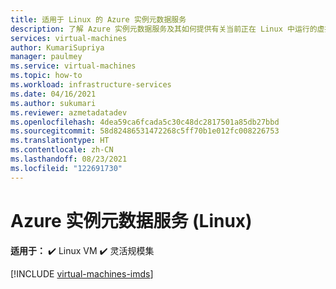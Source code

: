 ```yaml
---
title: 适用于 Linux 的 Azure 实例元数据服务
description: 了解 Azure 实例元数据服务及其如何提供有关当前正在 Linux 中运行的虚拟机实例的信息。
services: virtual-machines
author: KumariSupriya
manager: paulmey
ms.service: virtual-machines
ms.topic: how-to
ms.workload: infrastructure-services
ms.date: 04/16/2021
ms.author: sukumari
ms.reviewer: azmetadatadev
ms.openlocfilehash: 4dea59ca6fcada5c30c48dc2817501a85db27bbd
ms.sourcegitcommit: 58d82486531472268c5ff70b1e012fc008226753
ms.translationtype: HT
ms.contentlocale: zh-CN
ms.lasthandoff: 08/23/2021
ms.locfileid: "122691730"
---
```

# <a name="azure-instance-metadata-service-linux"></a>Azure 实例元数据服务 (Linux)

**适用于：** :heavy_check_mark: Linux VM :heavy_check_mark: 灵活规模集 

[!INCLUDE [virtual-machines-imds](../../../includes/virtual-machines-imds.md)]

